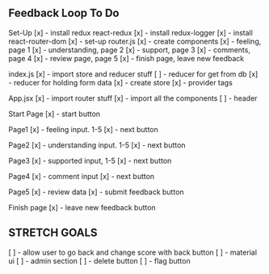 ## Feedback Loop To Do ##

Set-Up
[x] - install redux react-redux
[x] - install redux-logger
[x] - install react-router-dom
[x] - set-up router.js
[x] - create components
    [x] - feeling, page 1
    [x] - understanding, page 2
    [x] - support, page 3
    [x] - comments, page 4
    [x] - review page, page 5
    [x] - finish page, leave new feedback


index.js
[x] - import store and reducer stuff 
[ ] - reducer for get from db
[x] - reducer for holding form data
[x] - create store
[x] - provider tags

App.jsx
[x] - import router stuff
[x] - import all the components
[ ] - header

Start Page
[x] - start button

Page1
[x] - feeling input. 1-5
[x] - next button

Page2
[x] - understanding input. 1-5
[x] - next button

Page3
[x] - supported input, 1-5
[x] - next button

Page4
[x] - comment input
[x] - next button

Page5
[x] - review data
[x] - submit feedback button

Finish page
[x] - leave new feedback button

## STRETCH GOALS ##

[ ] - allow user to go back and change score with back button
[ ] - material ui
[ ] - admin section
    [ ] - delete button
    [ ] - flag button
